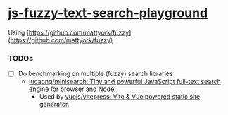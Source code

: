 [js-fuzzy-text-search-playground](https://dirkarnez.github.io/js-fuzzy-text-search-playground/)
===============================================================================================
Using [https://github.com/mattyork/fuzzy](https://github.com/mattyork/fuzzy)


### TODOs
- [ ] Do benchmarking on multiple (fuzzy) search libraries
  - [lucaong/minisearch: Tiny and powerful JavaScript full-text search engine for browser and Node](https://github.com/lucaong/minisearch)
    - Used by [vuejs/vitepress: Vite & Vue powered static site generator.](https://github.com/vuejs/vitepress)

